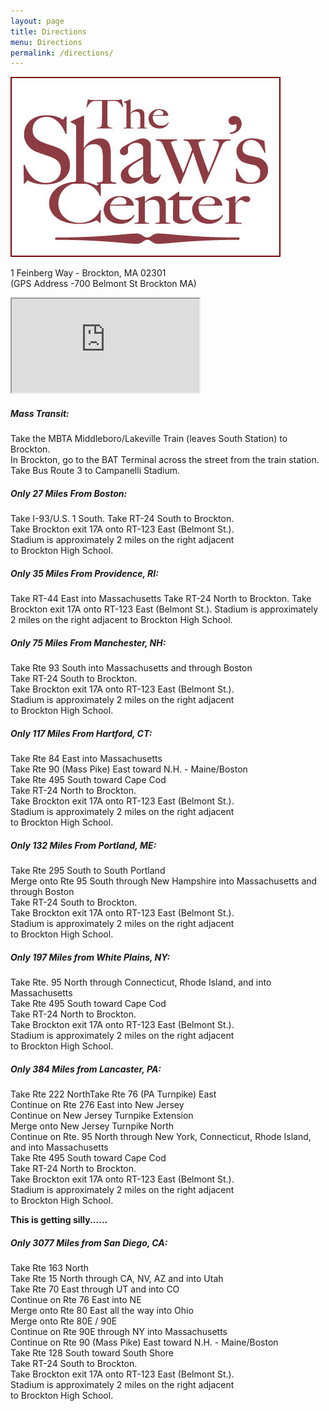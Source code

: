 ```yaml
---
layout: page
title: Directions
menu: Directions
permalink: /directions/
---
```



![Shaw's Center Logo](/assets/the_shaws_logo.jpg)

 1 Feinberg Way  -  Brockton, MA  02301  
(GPS Address -700 Belmont St Brockton MA)

<iframe src="https://maps.google.com/maps?f=q&amp;source=s_q&amp;hl=en&amp;geocode=&amp;q=The+Shaw's+Center&amp;aq=&amp;sll=42.070379,-71.042416&amp;sspn=0.106657,0.264187&amp;ie=UTF8&amp;hq=The+Shaw's+Center&amp;hnear=&amp;t=m&amp;z=12&amp;iwloc=A&amp;output=embed"></iframe>

##### **Mass Transit:**
Take the MBTA Middleboro/Lakeville Train (leaves South Station) to Brockton.  
In Brockton, go to the BAT Terminal across the street from the train station.  
Take Bus Route 3 to Campanelli Stadium.  

##### **Only 27 Miles From Boston:**
Take I-93/U.S. 1 South. Take RT-24 South to Brockton.  
Take Brockton exit 17A onto RT-123 East (Belmont St.).  
Stadium is approximately 2 miles on the right adjacent  
to Brockton High School.

##### **Only 35 Miles From Providence, RI:**
Take RT-44 East into Massachusetts
Take RT-24 North to Brockton. 
Take Brockton exit 17A onto RT-123 East (Belmont St.). 
Stadium is approximately 2 miles on the right adjacent 
to Brockton High School.

##### **Only 75 Miles From Manchester, NH:**
Take Rte 93 South into Massachusetts and through Boston  
Take RT-24 South to Brockton.  
Take Brockton exit 17A onto RT-123 East (Belmont St.).  
Stadium is approximately 2 miles on the right adjacent  
to Brockton High School.

##### **Only 117 Miles From Hartford, CT:**
Take Rte 84 East into Massachusetts  
Take Rte 90 (Mass Pike) East toward N.H. - Maine/Boston  
Take Rte 495 South toward Cape Cod  
Take RT-24 North to Brockton.  
Take Brockton exit 17A onto RT-123 East (Belmont St.).  
Stadium is approximately 2 miles on the right adjacent  
to Brockton High School.

##### **Only 132 Miles From Portland, ME:**
Take Rte 295 South to South Portland  
Merge onto Rte 95 South through New Hampshire into Massachusetts and through Boston  
Take RT-24 South to Brockton.  
Take Brockton exit 17A onto RT-123 East (Belmont St.).  
Stadium is approximately 2 miles on the right adjacent  
to Brockton High School.

##### **Only 197 Miles from White Plains, NY:**
Take Rte. 95 North through Connecticut, Rhode Island, and into Massachusetts  
Take Rte 495 South toward Cape Cod  
Take RT-24 North to Brockton.  
Take Brockton exit 17A onto RT-123 East (Belmont St.).  
Stadium is approximately 2 miles on the right adjacent  
to Brockton High School.

##### **Only 384 Miles from Lancaster, PA:**
Take Rte 222 NorthTake Rte 76 (PA Turnpike) East  
Continue on Rte 276 East into New Jersey  
Continue on New Jersey Turnpike Extension  
Merge onto New Jersey Turnpike North  
Continue on Rte. 95 North through New York, Connecticut, Rhode Island, and into Massachusetts  
Take Rte 495 South toward Cape Cod  
Take RT-24 North to Brockton.  
Take Brockton exit 17A onto RT-123 East (Belmont St.).  
Stadium is approximately 2 miles on the right adjacent  
to Brockton High School.

 

**This is getting silly......**

 

##### **Only 3077 Miles from San Diego, CA:**
Take Rte 163 North  
Take Rte 15 North through CA, NV, AZ and into Utah  
Take Rte 70 East through UT and into CO  
Continue on Rte 76 East into NE  
Merge onto Rte 80 East all the way into Ohio  
Merge onto Rte 80E / 90E  
Continue on Rte 90E through NY into Massachusetts  
Continue on Rte 90 (Mass Pike) East toward N.H. - Maine/Boston  
Take Rte 128 South toward South Shore  
Take RT-24 South to Brockton.  
Take Brockton exit 17A onto RT-123 East (Belmont St.).  
Stadium is approximately 2 miles on the right adjacent  
to Brockton High School.